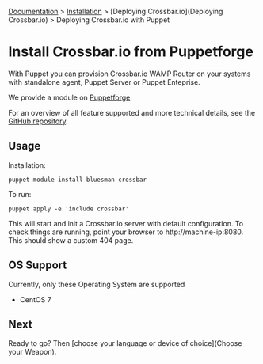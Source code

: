 [Documentation](.) > [Installation](Installation) > [Deploying Crossbar.io](Deploying Crossbar.io) > Deploying Crossbar.io with Puppet

# Install Crossbar.io from Puppetforge 

With Puppet you can provision Crossbar.io WAMP Router on your systems with standalone agent, Puppet Server or Puppet Enteprise.

We provide a module on [Puppetforge](https://forge.puppet.com/bluesman/crossbar).

For an overview of all feature supported and more technical details, see the [GitHub repository](https://github.com/blues-man/crossbar-puppet).


## Usage

Installation:

```console
puppet module install bluesman-crossbar
```

To run:

```console
puppet apply -e 'include crossbar'
```

This will start and init a Crossbar.io server with default configuration. To check things are running, point your browser to http://machine-ip:8080. This should show a custom 404 page.


## OS Support

Currently, only these Operating System are supported

* CentOS 7


## Next

Ready to go? Then [choose your language or device of choice](Choose your Weapon).
